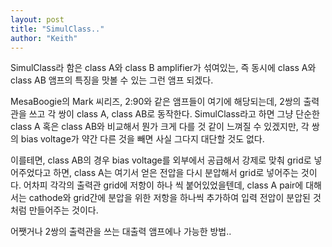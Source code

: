 ```yaml
---
layout: post
title: "SimulClass.."
author: "Keith"
---
```


SimulClass라 함은 class A와 class B amplifier가 섞여있는, 즉 동시에 class A와 class AB 앰프의 특징을 맛볼 수 있는 그런 앰프 되겠다.

MesaBoogie의 Mark 씨리즈, 2:90와 같은 앰프들이 여기에 해당되는데, 2쌍의 출력관을 쓰고 각 쌍이 class A, class AB로 동작한다. SimulClass라고 하면 그냥 단순한 class A 혹은 class AB와 비교해서 뭔가 크게 다를 것 같이 느껴질 수 있겠지만, 각 쌍의 bias voltage가 약간 다른 것을 빼면 사실 그다지 대단할 것도 없다. 

이를테면, class AB의 경우 bias voltage를 외부에서 공급해서 강제로 맞춰 grid로 넣어주었다고 하면, class A는 여기서 얻은 전압을 다시 분압해서 grid로 넣어주는 것이다. 어차피 각각의 출력관 grid에 저항이 하나 씩 붙어있었을텐데, class A pair에 대해서는 cathode와 grid간에 분압을 위한 저항을 하나씩 추가하여 입력 전압이 분압된 것처럼 만들어주는 것이다.

어쨋거나 2쌍의 출력관을 쓰는 대출력 앰프에나 가능한 방법..



